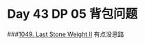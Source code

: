# Day 43 DP 05 背包问题

###[1049. Last Stone Weight II](https://leetcode.com/problems/last-stone-weight-ii/)
有点没思路
